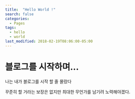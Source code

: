 ```yaml
---
title:  "Hello World !"
search: false
categories: 
  - Pages
tags:
  - hello
  - world
last_modified: 2018-02-19T08:06:00-05:00
---
```




# 블로그를 시작하며...



나는 내가 블로그를 시작 할 줄 몰랐다



꾸준히 할 거라는 보장은 없지만 최대한 무언가를 남기려 노력해야겠다.

